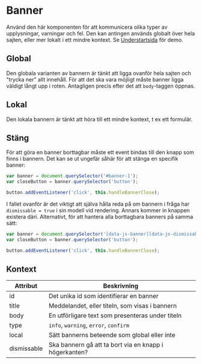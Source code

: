 # Banner

Använd den här komponenten för att kommunicera olika typer av upplysningar, varningar och fel. Den kan antingen används globalt över hela sajten, eller mer lokalt i ett mindre kontext. Se [Understartsida](http://localhost:3000/styleguide/components/preview/understartsida) för demo.

## Global

Den globala varianten av bannern är tänkt att ligga ovanför hela sajten och "trycka ner" allt innehåll. För att det ska vara möjligt måste banner ligga väldigt långt upp i roten. Antagligen precis efter det att `body`-taggen öppnas.

## Lokal

Den lokala bannern är tänkt att höra till ett mindre kontext, t ex ett formulär.

## Stäng

För att göra en banner borttagbar måste ett event bindas till den knapp som finns i bannern. Det kan se ut ungefär såhär för att stänga en specifik banner:

```javascript
var banner = document.querySelector('#banner-1');
var closeButton = banner.querySelector('button');

button.addEventListener('click', this.handleBannerClose);
```

I fallet ovanför är det viktigt att själva hålla reda på om bannern i fråga har `dismissable = true` i sin modell vid rendering. Annars kommer in knappen existera däri. Alternativt, för att hantera alla borttagbara banners på samma sätt:

```javascript
var banner = document.querySelector('[data-js-banner][data-js-dismissable=true]');
var closeButton = banner.querySelector('button');

button.addEventListener('click', this.handleBannerClose);
```

## Kontext

| Attribut    | Beskrivning                                               |
|-------------|-----------------------------------------------------------|
| id          | Det unika id som identifierar en banner                   |
| title       | Meddelandet, eller titeln, som visas i bannern            |
| body        | En utförligare text som presenteras under titeln          |
| type        | `info`, `warning`, `error`, `confirm`                     |
| local       | Sätt bannerns beteende som global eller inte              |
| dismissable | Ska bannern gå att ta bort via en knapp i högerkanten?    |
